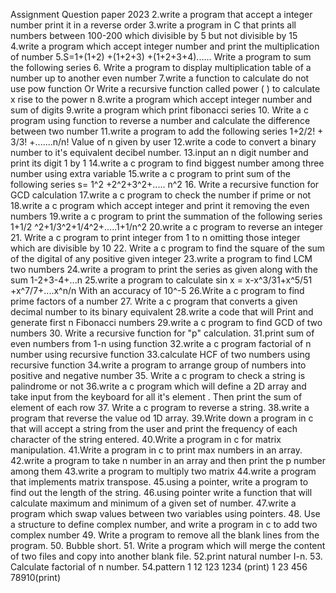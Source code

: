 Assignment Question paper 2023
2.write a program that accept a integer number print it in a reverse order 
3.write a program in C that prints all numbers between 100-200 which divisible by 5 but not divisible by 15
4.write a program which accept integer number and print the multiplication of number
5.S=1+(1+2) +(1+2+3) +(1+2+3+4)...... Write a program to sum the following series
6. Write a program to display multiplication table of a number up to another even number
7.write a function to calculate do not use pow function Or Write a recursive function called power ( ) to calculate x rise to the power n
8.write a program which accept integer number and sum of digits
9.write a program which print fibonacci series
10. Write a c program using function to reverse a number and calculate the difference between two number
11.write a program to add the following series 1+2/2! + 3/3! +.......n/n! Value of n given by user
12.write a code to convert a binary number to it's equivalent decibel number.
13.input an n digit number and print its digit 1 by 1
14.write a c program to find biggest number among three number using extra variable
15.write a c program to print sum of the following series s= 1^2 +2^2+3^2+..... n^2
16. Write a recursive function for GCD calculation
17.write a c program to check the number if prime or not
18.write a c program which accept integer and print it removing the even numbers
19.write a c program to print the summation of the following series
1+1/2 ^2+1/3^2+1/4^2+.....1+1/n^2
20.write a c program to reverse an integer
21. Write a c program to print integer from 1 to n omitting those integer which are divisible by 10
22. Write a c program to find the square of the sum of the digital of any positive given integer
23.write a program to find LCM two numbers
24.write a program to print the series as given along with the sum 1-2+3-4+...n
25.write a program to calculate sin x = x-x^3/31+x^5/51 +x^7/7+....x^n/n
With an accuracy of 10^-5
26.Write a c program to find prime factors of a number
27. Write a c program that converts a given decimal number to its binary equivalent
28.write a code that will Print and generate first n Fibonacci numbers
29.write a c program to find GCD of two numbers
30. Write a recursive function for "p" calculation.
31.print sum of even numbers from 1-n using function
32.write a c program factorial of n number using recursive function
33.calculate HCF of two numbers using recursive function
34.write a program to arrange group of numbers into positive and negative number
35. Write a c program to check a string is palindrome or not
36.write a c program which will define a 2D array and take input from the keyboard for all it's
element . Then print the sum of element of each row
37. Write a c program to reverse a string.
38.write a program that reverse the value od 1D array.
39.Write down a program in c that will accept a string from the user and print the frequency of each
character of the string entered.
40.Write a program in c for matrix manipulation.
41.Write a program in c to print max numbers in an array.
42.write a program to take n number in an array and then print the p number among them
43.write a program to multiply two matrix
44.write a program that implements matrix transpose.
45.using a pointer, write a program to find out the length of the string.
46.using pointer write a function that will calculate maximum and minimum of a given set of
number.
47.write a program which swap values between two variables using pointers.
48. Use a structure to define complex number, and write a program in c to add two complex number
49. Write a program to remove all the blank lines from the program.
50. Bubble short.
51. Write a program which will merge the content of two files and copy into another blank file.
52.print natural number I-n.
53. Calculate factorial of n number.
54.pattern
1
12
123
1234 (print)
1
23
456
78910(print)

